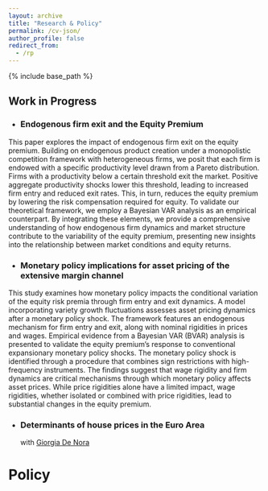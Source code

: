 ```yaml
---
layout: archive
title: "Research & Policy"
permalink: /cv-json/
author_profile: false
redirect_from:
  - /rp
---
```


{% include base_path %}

## Work in Progress


* ### Endogenous firm exit and the Equity Premium <br>
This paper explores the impact of endogenous firm exit on the equity premium. Building on endogenous product creation under a monopolistic competition framework with heterogeneous firms, we posit that each firm is endowed with a specific productivity level drawn from a Pareto distribution. Firms with a productivity below a certain threshold exit the market. Positive aggregate productivity shocks lower this threshold, leading to increased firm entry and reduced exit rates. This, in turn, reduces the equity premium by lowering the risk compensation required for equity. To validate our theoretical framework, we employ a Bayesian VAR analysis as an empirical counterpart. By integrating these elements, we provide a comprehensive understanding of how endogenous firm dynamics and market structure contribute to the variability of the equity premium, presenting new insights into the relationship between market conditions and equity returns.

* ### Monetary policy implications for asset pricing of the extensive margin channel <br>
This study examines how monetary policy impacts the conditional variation of the equity risk premia through firm entry and exit dynamics. A model incorporating variety growth fluctuations assesses asset pricing dynamics after a monetary policy shock. The framework features an endogenous mechanism for firm entry and exit, along with nominal rigidities in prices and wages. Empirical evidence from a Bayesian VAR (BVAR) analysis is presented to validate the equity premium’s response to conventional expansionary monetary policy shocks. The monetary policy shock is identified through a procedure that combines sign restrictions with high-frequency instruments. The findings suggest that wage rigidity and firm dynamics are critical mechanisms through which monetary policy affects asset prices. While price rigidities alone have a limited impact, wage rigidities, whether isolated or combined with price rigidities, lead to substantial changes in the equity premium.

* ### Determinants of house prices in the Euro Area <br>
  with [Giorgia De Nora](https://www.ecb.europa.eu/pub/research/authors/profiles/giorgia-de-nora.en.html) 

Policy
==

